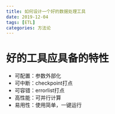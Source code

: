```yaml
---
title: 如何设计一个好的数据处理工具
date: 2019-12-04
tags: [ETL]
categories: 方法论
---
```


# 好的工具应具备的特性
* 可配置：参数外部化
* 可中断：checkpoint打点
* 可容错：errorlist打点
* 高性能：可并行计算
* 易用性：使用简单，一键运行
